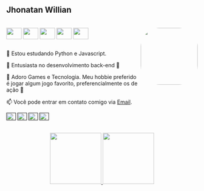 ## Jhonatan Willian 

<div style="display: inline_block"><br>
  <img align="center" height="30" width="40" src="https://cdn.jsdelivr.net/gh/devicons/devicon/icons/photoshop/photoshop-plain.svg">
  <img align="center" height="30" width="40" src="https://cdn.jsdelivr.net/gh/devicons/devicon/icons/python/python-original.svg">
  <img align="center" height="30" width="40" src="https://cdn.jsdelivr.net/gh/devicons/devicon/icons/html5/html5-original.svg">
  <img align="center" height="30" width="40" src="https://cdn.jsdelivr.net/gh/devicons/devicon/icons/javascript/javascript-plain.svg">
  <img align="center" height="30" width="40" src="https://cdn.jsdelivr.net/gh/devicons/devicon/icons/java/java-original.svg">
  <img align="right" height="150" style="border-radius:50px;" src="https://gregorylalle.com/static/images/desktop.gif">
</div>

  ##
 
🌱 Estou estudando Python e Javascript.

🔭 Entusiasta no desenvolvimento back-end 😬

👾 Adoro Games e Tecnologia. Meu hobbie preferido é jogar algum jogo favorito, preferencialmente os de ação 🥊

📫 Você pode entrar em contato comigo via <a href="willian.jhonatan25s@gmail.com">Email</a>.

<div> 
  <a href="" target="_blank"><img src="https://user-images.githubusercontent.com/24403355/33800842-566c09d8-dd17-11e7-88ff-be7f30481d67.png" target="_blank" height="20" width="25"></a>
 	<a href="" target="_blank"><img src="https://camo.githubusercontent.com/c8a9c5b414cd812ad6a97a46c29af67239ddaeae08c41724ff7d945fb4c047e5/68747470733a2f2f6564656e742e6769746875622e696f2f537570657254696e7949636f6e732f696d616765732f7376672f6c696e6b6564696e2e737667" target="_blank" height="20" width="25"></a>
  <a href="" target="_blank"><img src="https://camo.githubusercontent.com/4a3dd8d10a27c272fd04b2ce8ed1a130606f95ea6a76b5e19ce8b642faa18c27/68747470733a2f2f6564656e742e6769746875622e696f2f537570657254696e7949636f6e732f696d616765732f7376672f676d61696c2e737667" target="_blank" height="20" width="25"></a>
  <a href="" target="_blank"><img src="https://camo.githubusercontent.com/79fcdc7c43f1a1d7c175827976ffee8177814a016fb1b9578ff70f1aef759578/68747470733a2f2f6564656e742e6769746875622e696f2f537570657254696e7949636f6e732f696d616765732f7376672f646973636f72642e737667" target="_blank" height="20" width="25"></a>
  
 ##
 
<div align="center">
  <a href="https://github.com/jhonatandevbr">
  <img height="135em" src="https://github-readme-stats.vercel.app/api?username=jhonatandevbr&show_icons=true&theme=dark&include_all_commits=true&count_private=true"/>
  <img height="135em" src="https://github-readme-stats.vercel.app/api/top-langs/?username=jhonatandevbr&layout=compact&langs_count=7&theme=dark"/>
</div>
